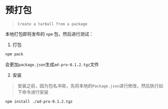 # 预打包 

> `Create a tarball from a package`

本地打包即将发布的 `npm` 包，然后进行测试：

1. 打包

```sh
npm pack
```

会更加`package.json`生成`ad-pro-0.1.2.tgz`文件

2. 安装

> 安装之前，因为包名冲突，先将本地的`Package.json`进行修改，然后执行如下命令进行安装

```sh
npm install ./ad-pro-0.1.2.tgz
```